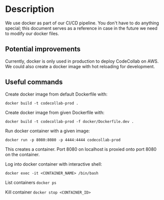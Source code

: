# Description

We use docker as part of our CI/CD pipeline. You don't have to do anything special; this document serves as a reference in case in the future we need to modify our docker files.

## Potential improvements

Currently, docker is only used in production to deploy CodeCollab on AWS. We could also create a docker image with hot reloading for development.

## Useful commands

Create docker image from default Dockerfile with:

```
docker build -t codecollab-prod .
```

Create docker image from given Dockerfile with:

```
docker build -t codecollab-prod -f docker/Dockerfile.dev .
```

Run docker container with a given image:

```
docker run -p 8080:8080 -p 4444:4444 codecollab-prod
```

This creates a container. Port 8080 on localhost is proxied onto port 8080 on the container.

Log into docker container with interactive shell:

```
docker exec -it <CONTAINER_NAME> /bin/bash
```

List containers `docker ps`

Kill container `docker stop <CONTAINER_ID>`
